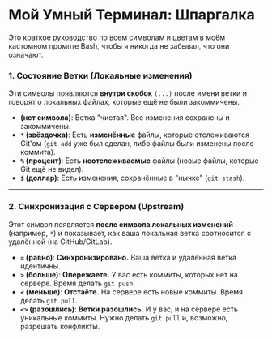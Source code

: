 # Мой Умный Терминал: Шпаргалка

Это краткое руководство по всем символам и цветам в моём кастомном промпте Bash, чтобы я никогда не забывал, что они означают.


### 1. Состояние Ветки (Локальные изменения)

Эти символы появляются **внутри скобок** `(...)` после имени ветки и говорят о локальных файлах, которые ещё не были закоммичены.

*   **(нет символа)**: Ветка "чистая". Все изменения сохранены и закоммичены.
*   **`*` (звёздочка)**: Есть **изменённые** файлы, которые отслеживаются Git'ом (`git add` уже был сделан, либо файлы были изменены после коммита).
*   **`%` (процент)**: Есть **неотслеживаемые** файлы (новые файлы, которые Git ещё не видел).
*   **`$` (доллар)**: Есть изменения, сохранённые в "нычке" (`git stash`).

---

### 2. Синхронизация с Сервером (Upstream)

Этот символ появляется **после символа локальных изменений** (например, `*`) и показывает, как ваша локальная ветка соотносится с удалённой (на GitHub/GitLab).

*   **`=` (равно)**: **Синхронизировано.** Ваша ветка и удалённая ветка идентичны.
*   **`>` (больше)**: **Опережаете.** У вас есть коммиты, которых нет на сервере. Время делать `git push`.
*   **`<` (меньше)**: **Отстаёте.** На сервере есть новые коммиты. Время делать `git pull`.
*   **`<>` (разошлись)**: **Ветки разошлись.** И у вас, и на сервере есть уникальные коммиты. Нужно делать `git pull` и, возможно, разрешать конфликты.




